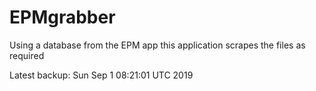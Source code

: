 # EPMgrabber
Using a database from the EPM app this application scrapes the files as required


Latest backup: Sun Sep 1 08:21:01 UTC 2019
